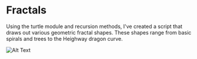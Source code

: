 # Fractals
Using the turtle module and recursion methods, I've created a script that draws out various geometric fractal shapes. These shapes range from basic spirals and trees to the Heighway dragon curve.

![Alt Text](https://media.giphy.com/media/QBMQCnaPwu5qqo92Qj/giphy.gif)
